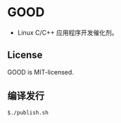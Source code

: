 
# GOOD

* Linux C/C++ 应用程序开发催化剂。 

## License

GOOD is MIT-licensed.

## 编译发行
```
$./publish.sh
```




